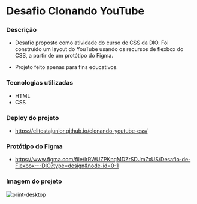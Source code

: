 # Desafio Clonando YouTube

### Descrição

- Desafio proposto como atividade do curso de CSS da DIO. Foi construído um layout do YouTube usando os recursos de flexbox do CSS, a partir de um protótipo do Figma.

- Projeto feito apenas para fins educativos.

### Tecnologias utilizadas

- HTML
- CSS

### Deploy do projeto

- https://elitostajunior.github.io/clonando-youtube-css/

### Protótipo do Figma

- https://www.figma.com/file/lrRWUZPKnqMDZrSDJmZxUS/Desafio-de-Flexbox---DIO?type=design&node-id=0-1

### Imagem do projeto

![print-desktop](https://github.com/elitostajunior/clonando-youtube-css/assets/89365251/297fbbf3-0a9b-4e3e-850e-dbb6325991fe)

